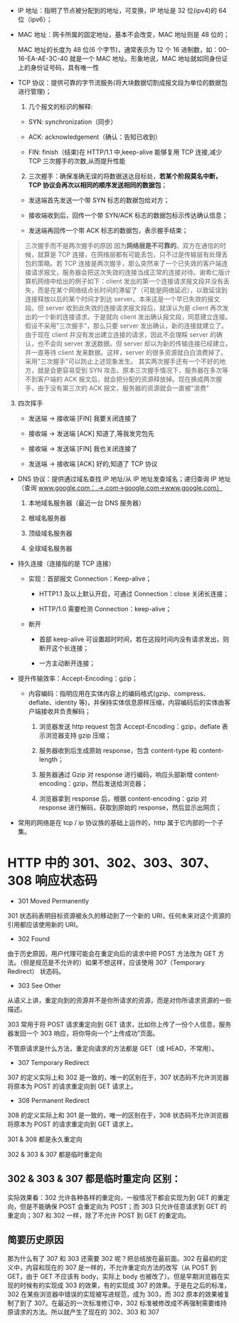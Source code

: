 - IP 地址：指明了节点被分配到的地址，可变换，IP 地址是 32 位(ipv4)的 64 位（ipv6）；

- MAC 地址：网卡所属的固定地址，基本不会改变，MAC 地址则是 48 位的；

  MAC 地址的长度为 48 位(6 个字节)，通常表示为 12 个 16 进制数，如：00-16-EA-AE-3C-40 就是一个 MAC 地址。形象地说，MAC 地址就如同身份证上的身份证号码，具有唯一性

- TCP 协议：提供可靠的字节流服务(将大块数据切割成报文段为单位的数据包进行管理)；

  1. 几个报文的标识的解释:

  - SYN: synchronization（同步）

  - ACK: acknowledgement（确认：告知已收到）

  - FIN: finish（结束)在 HTTP/1.1 中,keep-alive 能够复用 TCP 连接,减少 TCP 三次握手的次数,从而提升性能

  2.  三次握手：确保准确无误的将数据送达目标处，**若某个阶段莫名中断，TCP 协议会再次以相同的顺序发送相同的数据包**；

  - 发送端首先发送一个带 SYN 标志的数据包给对方；

  - 接收端收到后，回传一个带 SYN/ACK 标志的数据包标示传达确认信息；

  - 发送端再回传一个带 ACK 标志的数据包，表示握手结束；

> 三次握手而不是两次握手的原因
> 因为**网络层是不可靠的**。双方在通信的时候，就算是 TCP 连接，在网络层都有可能丢包，只不过是传输层有处理丢包的策略。若 TCP 连接是两次握手，那么突然来了一个已失效的客户端连接请求报文，服务器会把这次失效的连接当成正常的连接对待。谢希仁版计算机网络中给出的例子如下：client 发出的第一个连接请求报文段并没有丢失，而是在某个网络结点长时间的滞留了（可能是网络延迟），以致延误到连接释放以后的某个时间才到达 server。本来这是一个早已失效的报文段。但 server 收到此失效的连接请求报文段后，就误认为是 client 再次发出的一个新的连接请求。于是就向 client 发出确认报文段，同意建立连接。假设不采用"三次握手"，那么只要 server 发出确认，新的连接就建立了。由于现在 client 并没有发出建立连接的请求，因此不会理睬 server 的确认，也不会向 server 发送数据。但 server 却以为新的传输连接已经建立，并一直等待 client 发来数据。这样，server 的很多资源就白白浪费掉了。采用"三次握手"可以防止上述现象发生。
> 其实两次握手还有一个不好的地方，就是会更容易受到 SYN 攻击。原本三次握手情况下，服务器在多次等不到客户端的 ACK 报文后，就会把分配的资源释放掉。现在换成两次握手，由于没有第三次的 ACK 报文，服务器的资源就会一直被"浪费"

3.  四次挥手

    - 发送端 → 接收端 [FIN] 我要关闭连接了

    - 接收端 → 发送端 [ACK] 知道了,等我发完包先

    - 接收端 → 发送端 [FIN] 我也关闭连接了

    - 发送端 → 接收端 [ACK] 好的,知道了 TCP 协议

- DNS 协议：提供通过域名查找 IP 地址/从 IP 地址发查域名；递归查询 IP 地址（查询 www.google.com：.->.com->google.com->www.google.com）

  1. 本地域名服务器（最近一台 DNS 服务器）

  2. 根域名服务器

  3. 顶级域名服务器

  4. 全球域名服务器

- 持久连接（连接指的是 TCP 连接）

  - 实现：首部报文 Connection：Keep-alive；

    - HTTP1.1 及以上默认开启，可通过 Connection：close 关闭长连接；

    - HTTP/1.0 需要检测 Connection：keep-alive；

  - 断开

    - 首部 keep-alive 可设置超时时间，若在这段时间内没有请求发出，则断开这个长连接；

    - 一方主动断开连接；

- 提升传输效率：Accept-Encoding：gzip；

  - 内容编码：指明应用在实体内容上的编码格式(gzip、compress、deflate、identity 等)，并保持实体信息原样压缩，内容编码后的实体由客户端接收并负责解码；

    1. 浏览器发送 http request 包含 Accept-Encoding：gzip，deflate 表示浏览器支持 gzip 压缩；

    2. 服务器收到后生成原始 response，包含 content-type 和 content-length；

    3. 服务器通过 Gzip 对 response 进行编码，响应头部新增 content-encoding：gzip，然后发送给浏览器；

    4. 浏览器拿到 response 后，根据 content-encoding：gzip 对 response 进行解码，获取到原始的 response，然后显示出网页；

- 常用的网络是在 tcp / ip 协议族的基础上运作的，http 属于它内部的一个子集。

# HTTP 中的 301、302、303、307、308 响应状态码

- 301 Moved Permanently

301 状态码表明目标资源被永久的移动到了一个新的 URI，任何未来对这个资源的引用都应该使用新的 URI。

- 302 Found

由于历史原因，用户代理可能会在重定向后的请求中把 POST 方法改为 GET 方法。（但是规范是不允许的）如果不想这样，应该使用 307（Temporary Redirect） 状态码。

- 303 See Other

从语义上讲，重定向到的资源并不是你所请求的资源，而是对你所请求资源的一些描述。

303 常用于将 POST 请求重定向到 GET 请求，比如你上传了一份个人信息，服务器发回一个 303 响应，将你导向一个“上传成功”页面。

不管原请求是什么方法，重定向请求的方法都是 GET（或 HEAD，不常用）。

- 307 Temporary Redirect

307 的定义实际上和 302 是一致的，唯一的区别在于，307 状态码不允许浏览器将原本为 POST 的请求重定向到 GET 请求上。

- 308 Permanent Redirect

308 的定义实际上和 301 是一致的，唯一的区别在于，308 状态码不允许浏览器将原本为 POST 的请求重定向到 GET 请求上。

301 & 308 都是永久重定向

302 & 303 & 307 都是临时重定向

## 302 & 303 & 307 都是临时重定向 区别：

实际效果看：302 允许各种各样的重定向，一般情况下都会实现为到 GET 的重定向，但是不能确保 POST 会重定向为 POST；而 303 只允许任意请求到 GET 的重定向；307 和 302 一样，除了不允许 POST 到 GET 的重定向。

## 简要历史原因

那为什么有了 307 和 303 还需要 302 呢？把总结放在最前面。302 在最初的定义中，内容和现在的 307 是一样的，不允许重定向方法的改写（从 POST 到 GET，由于 GET 不应该有 body，实际上 body 也被改了）。但是早期浏览器在实现的时候有的实现成 303 的效果，有的实现成 307 的效果。于是在之后的标准，302 在某些浏览器中错误的实现被写进规范，成为 303，而 302 原本的效果被复制了到了 307。在最近的一次标准修订中，302 标准被修改成不再强制需要维持原请求的方法。所以就产生了现在的 302、303 和 307
